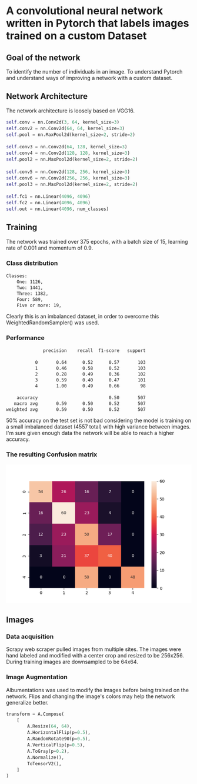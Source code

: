 

# A convolutional neural network written in Pytorch that labels images trained on a custom Dataset

## Goal of the network
To identify the number of individuals in an image. To understand Pytorch and understand ways of improving a network with a custom dataset.


## Network Architecture

The network architecture is loosely based on VGG16.

```python
self.conv = nn.Conv2d(3, 64, kernel_size=3)
self.conv2 = nn.Conv2d(64, 64, kernel_size=3)
self.pool = nn.MaxPool2d(kernel_size=2, stride=2)

self.conv3 = nn.Conv2d(64, 128, kernel_size=3)
self.conv4 = nn.Conv2d(128, 128, kernel_size=3)
self.pool2 = nn.MaxPool2d(kernel_size=2, stride=2)

self.conv5 = nn.Conv2d(128, 256, kernel_size=3)
self.conv6 = nn.Conv2d(256, 256, kernel_size=3)
self.pool3 = nn.MaxPool2d(kernel_size=2, stride=2)

self.fc1 = nn.Linear(4096, 4096)
self.fc2 = nn.Linear(4096, 4096)
self.out = nn.Linear(4096, num_classes)
```
## Training

The network was trained over 375 epochs, with a batch size of 15, learning rate of 0.001 and momentum of 0.9.

### Class distribution
```
Classes:
    One: 1126,
    Two: 1441,
    Three: 1382,
    Four: 589,
    Five or more: 19,
```
Clearly this is an imbalanced dataset, in order to overcome this WeightedRandomSampler() was used.

### Performance
```
              precision    recall  f1-score   support

           0       0.64      0.52      0.57       103
           1       0.46      0.58      0.52       103
           2       0.28      0.49      0.36       102
           3       0.59      0.40      0.47       101
           4       1.00      0.49      0.66        98

    accuracy                           0.50       507
   macro avg       0.59      0.50      0.52       507
weighted avg       0.59      0.50      0.52       507

```
50% accuracy on the test set is not bad considering the model is training on a small imbalanced dataset (4557 total) with high variance between images. I'm sure given enough data the network will be able to reach a higher accuracy.

### The resulting Confusion matrix

![Confusion matrix image](./Figure_4.png)

## Images

### Data acquisition
Scrapy web scraper pulled images from multiple sites. The images were hand labeled and modified with a center crop and resized to be 256x256. During training images are downsampled to be 64x64.

### Image Augmentation 

Albumentations was used to modify the images before being trained on the network. Flips and changing the image's colors may help the network generalize better.

```python
transform = A.Compose(
    [
        A.Resize(64, 64),
        A.HorizontalFlip(p=0.5),
        A.RandomRotate90(p=0.5),
        A.VerticalFlip(p=0.5),
        A.ToGray(p=0.2),
        A.Normalize(),
        ToTensorV2(),
    ]
)
```